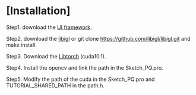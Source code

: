# [Installation]
Step1. download the [UI framework](https://rec.ustc.edu.cn/share/f5ea9bc0-10ac-11ee-a460-e1ff42241e12).

Step2. download the [libigl](https://libigl.github.io/tutorial/) or git clone https://github.com/libigl/libigl.git and make install.

Step3. Download the [Libtorch](https://pytorch.org/) (cuda10.1).

Step4. Install the opencv and link the path in the Sketch_PQ.pro.

Step5. Modify the path of the cuda in the Sketch_PQ.pro and TUTORIAL_SHARED_PATH in the path.h.
